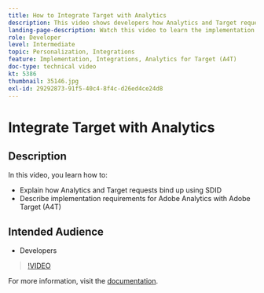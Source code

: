 ```yaml
---
title: How to Integrate Target with Analytics
description: This video shows developers how Analytics and Target requests bind up using SDID. Watch this video to learn the implementation requirements for Adobe Analytics with Adobe Target (A4T).
landing-page-description: Watch this video to learn the implementation requirements for Adobe Analytics with Adobe Target (A4T).
role: Developer
level: Intermediate
topic: Personalization, Integrations
feature: Implementation, Integrations, Analytics for Target (A4T)
doc-type: technical video
kt: 5386
thumbnail: 35146.jpg
exl-id: 29292873-91f5-40c4-8f4c-d26ed4ce24d8
---
```

# Integrate Target with Analytics

## Description

In this video, you learn how to:

* Explain how Analytics and Target requests bind up using SDID
* Describe implementation requirements for Adobe Analytics with Adobe Target (A4T)

## Intended Audience

* Developers

>[!VIDEO](https://video.tv.adobe.com/v/35146/?quality=12)

For more information, visit the [documentation](https://docs.adobe.com/content/help/en/target/using/integrate/a4t/a4timplementation.html).
